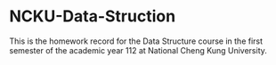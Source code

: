 # NCKU-Data-Struction

This is the homework record for the Data Structure course in the first semester of the academic year 112 at National Cheng Kung University.
